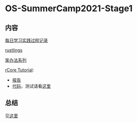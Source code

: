 # OS-SummerCamp2021-Stage1

## 内容

[每日学习实践过程记录](./learning-record)

[rustlings](./rustlings)

[笨办法系列](./the-hard-way)

[rCore Tutorial](https://github.com/rcore-os/rCore-Tutorial-v3):

- [报告](./reports)
- [代码](./os)，测试请看[这里](./os/README.md)

## 总结

见[这里](./SUMMARY.md)
